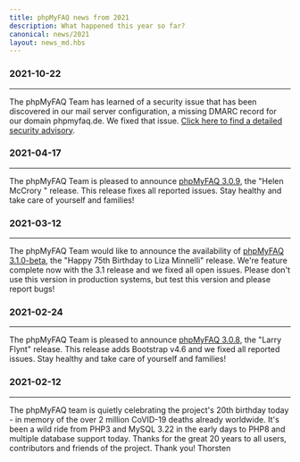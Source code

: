 ```yaml
---
title: phpMyFAQ news from 2021
description: What happened this year so far?
canonical: news/2021
layout: news_md.hbs
---
```


### 2021-10-22

---

The phpMyFAQ Team has learned of a security issue that has been discovered in our mail server configuration, a missing
DMARC record for our domain phpmyfaq.de. We fixed that issue. [Click here to find
a detailed security advisory](/security/advisory-2021-10-22).

### 2021-04-17

---

The phpMyFAQ Team is pleased to announce [phpMyFAQ 3.0.9](/download), the "Helen McCrory " release. This release fixes
all reported issues. Stay healthy and take care of yourself and families!

### 2021-03-12

---

The phpMyFAQ Team would like to announce the availability of [phpMyFAQ 3.1.0-beta](/download), the "Happy 75th Birthday
to Liza Minnelli" release. We're feature complete now with the 3.1 release and we fixed all open issues. Please don't
use this version in production systems, but test this version and please report bugs!

### 2021-02-24

---

The phpMyFAQ Team is pleased to announce [phpMyFAQ 3.0.8](/download), the "Larry Flynt" release. This release adds
Bootstrap v4.6 and we fixed all reported issues. Stay healthy and take care of yourself and families!

### 2021-02-12

---

The phpMyFAQ team is quietly celebrating the project's 20th birthday today - in memory of the over 2 million CoVID-19
deaths already worldwide. It's been a wild ride from PHP3 and MySQL 3.22 in the early days to PHP8 and multiple database
support today. Thanks for the great 20 years to all users, contributors and friends of the project.
Thank you!
Thorsten
